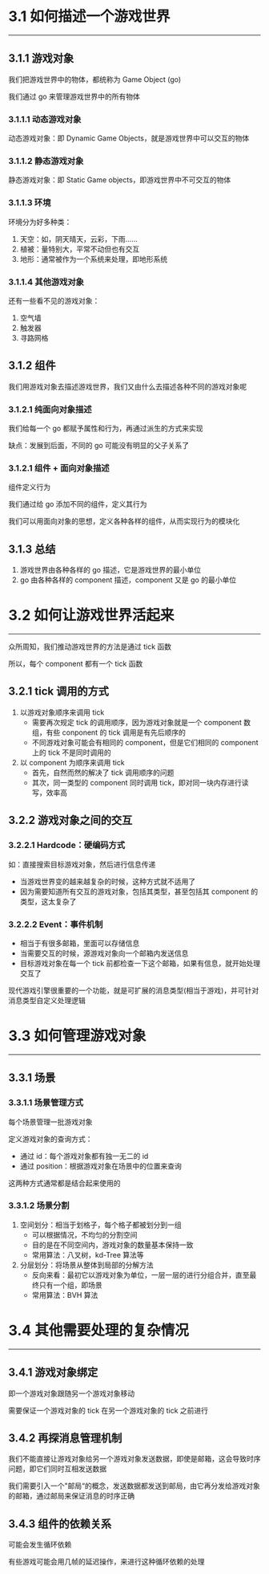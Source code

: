 # 3.1 如何描述一个游戏世界
---

## 3.1.1 游戏对象

我们把游戏世界中的物体，都统称为 Game Object (go)

我们通过 go 来管理游戏世界中的所有物体

### 3.1.1.1 动态游戏对象

动态游戏对象：即 Dynamic Game Objects，就是游戏世界中可以交互的物体

### 3.1.1.2 静态游戏对象

静态游戏对象：即 Static Game objects，即游戏世界中不可交互的物体

### 3.1.1.3 环境

环境分为好多种类：
1. 天空：如，阴天晴天，云彩，下雨……
2. 植被：量特别大，平常不动但也有交互
3. 地形：通常被作为一个系统来处理，即地形系统

### 3.1.1.4 其他游戏对象

还有一些看不见的游戏对象：
1. 空气墙
2. 触发器
3. 寻路网格

## 3.1.2 组件

我们用游戏对象去描述游戏世界，我们又由什么去描述各种不同的游戏对象呢

### 3.1.2.1 纯面向对象描述

我们给每一个 go 都赋予属性和行为，再通过派生的方式来实现

缺点：发展到后面，不同的 go 可能没有明显的父子关系了

### 3.1.2.1 组件 + 面向对象描述

组件定义行为

我们通过给 go 添加不同的组件，定义其行为

我们可以用面向对象的思想，定义各种各样的组件，从而实现行为的模块化

## 3.1.3 总结

1. 游戏世界由各种各样的 go 描述，它是游戏世界的最小单位
2. go 由各种各样的 component 描述，component 又是 go 的最小单位

# 3.2 如何让游戏世界活起来
---

众所周知，我们推动游戏世界的方法是通过 tick 函数

所以，每个 component 都有一个 tick 函数

## 3.2.1 tick 调用的方式

1. 以游戏对象顺序来调用 tick
	- 需要再次规定 tick 的调用顺序，因为游戏对象就是一个 component 数组，有些 conponent 的 tick 调用是有先后顺序的
	- 不同游戏对象可能会有相同的 component，但是它们相同的 component 上的 tick 不是同时调用的
2. 以 component 为顺序来调用 tick
	- 首先，自然而然的解决了 tick 调用顺序的问题
	- 其次，同一类型的 component 同时调用 tick，即对同一块内存进行读写，效率高

## 3.2.2 游戏对象之间的交互

### 3.2.2.1 Hardcode：硬编码方式

如：直接搜索目标游戏对象，然后进行信息传递

- 当游戏世界变的越来越复杂的时候，这种方式就不适用了
- 因为需要知道所有交互的游戏对象，包括其类型，甚至包括其 component 的类型，这太复杂了


### 3.2.2.2 **Event**：事件机制

- 相当于有很多邮箱，里面可以存储信息
- 当需要交互的时候，源游戏对象向一个邮箱内发送信息
- 目标游戏对象在每一个 tick 前都检查一下这个邮箱，如果有信息，就开始处理交互了

现代游戏引擎很重要的一个功能，就是可扩展的消息类型(相当于游戏)，并可针对消息类型自定义处理逻辑

# 3.3 如何管理游戏对象
---

## 3.3.1 场景

### 3.3.1.1 场景管理方式

每个场景管理一批游戏对象

定义游戏对象的查询方式：
- 通过 id：每个游戏对象都有独一无二的 id
- 通过 position：根据游戏对象在场景中的位置来查询

这两种方式通常都是结合起来使用的

### 3.3.1.2 场景分割

1. 空间划分：相当于划格子，每个格子都被划分到一组
	- 可以根据情况，不均匀的分割空间
	- 目的是在不同空间内，游戏对象的数量基本保持一致
	- 常用算法：八叉树，kd-Tree 算法等
1. 分层划分：将场景从整体到局部的分解方法
	- 反向来看：最初它以游戏对象为单位，一层一层的进行分组合并，直至最终只有一个组，即场景
	- 常用算法：BVH 算法

# 3.4 其他需要处理的复杂情况
---

## 3.4.1 游戏对象绑定

即一个游戏对象跟随另一个游戏对象移动

需要保证一个游戏对象的 tick 在另一个游戏对象的 tick 之前进行

## 3.4.2 再探消息管理机制

我们不能直接让游戏对象给另一个游戏对象发送数据，即使是邮箱，这会导致时序问题，即它们同时互相发送数据

我们需要引入一个"邮局“的概念，发送数据都发送到邮局，由它再分发给游戏对象的邮箱，通过邮局来保证消息的时序正确

## 3.4.3 组件的依赖关系

可能会发生循环依赖

有些游戏可能会用几帧的延迟操作，来进行这种循环依赖的处理

